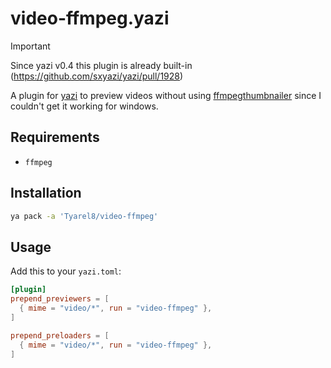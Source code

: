 # video-ffmpeg.yazi

> [!IMPORTANT]
> Since yazi v0.4 this plugin is already built-in (https://github.com/sxyazi/yazi/pull/1928)

A plugin for [yazi](https://github.com/sxyazi/yazi) to preview videos without using 
[ffmpegthumbnailer](https://github.com/dirkvdb/ffmpegthumbnailer) since I couldn't get it working for windows.

## Requirements

- `ffmpeg`

## Installation

```sh
ya pack -a 'Tyarel8/video-ffmpeg'
```

## Usage

Add this to your `yazi.toml`:

```toml
[plugin]
prepend_previewers = [
  { mime = "video/*", run = "video-ffmpeg" },
]

prepend_preloaders = [
  { mime = "video/*", run = "video-ffmpeg" },
]
```
